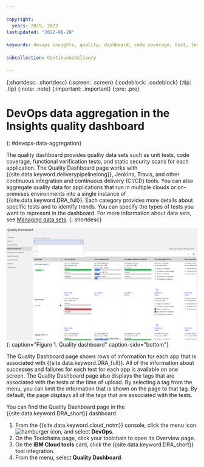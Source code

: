 ```yaml
---

copyright:
  years: 2019, 2022
lastupdated: "2022-06-28"

keywords: devops insights, quality, dashboard, code coverage, test, tests, verification, app

subcollection: ContinuousDelivery

---
```


{:shortdesc: .shortdesc}
{:screen: .screen}
{:codeblock: .codeblock}
{:tip: .tip}
{:note: .note}
{:important: .important}
{:pre: .pre}

# DevOps data aggregation in the Insights quality dashboard
{: #devops-data-aggregation}

The quality dashboard provides quality data sets such as unit tests, code coverage, functional verification tests, and static security scans for each application. The Quality Dashboard page works with {{site.data.keyword.deliverypipelinelong}}, Jenkins, Travis, and other continuous integration and continuous delivery (CI/CD) tools. You can also aggregate quality data for applications that run in multiple clouds or on-premises environments into a single instance of {{site.data.keyword.DRA_full}}. Each category provides more details about specific tests and to identify trends. You can specify the types of tests you want to represent in the dashboard. For more information about data sets, see [Managing data sets](/docs/ContinuousDelivery?topic=ContinuousDelivery-adding-data-sets). 
{: shortdesc}

![Deployment Risk Quality dashboard](images/DRA_quality_dashboard.png){: caption="Figure 1. Quality dashboard" caption-side="bottom"}

The Quality Dashboard page shows rows of information for each app that is associated with {{site.data.keyword.DRA_full}}. All of the information about successes and failures for each test for each app is available on one screen. The Quality Dashboard page also displays the tags that are associated with the tests at the time of upload. By selecting a tag from the menu, you can limit the information that is shown on the page to that tag. By default, the page displays all of the tags that are associated with the tests.

You can find the Quality Dashboard page in the {{site.data.keyword.DRA_short}} dashboard. 

1. From the {{site.data.keyword.cloud_notm}} console, click the menu icon ![hamburger icon](images/icon_hamburger.svg), and select **DevOps**.
1. On the Toolchains page, click your toolchain to open its Overview page.
1. On the **IBM Cloud tools** card, click the {{site.data.keyword.DRA_short}} tool integration.
1. From the menu, select **Quality Dashboard**. 


